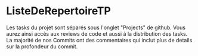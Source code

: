 # ListeDeRepertoireTP

Les tasks du projet sont séparés sous l'onglet "Projects" de github.
Vous aurez ainsi accès aux reviews de code et aussi à la distribution des tasks.
La majorité de nos Commits ont des commentaires qui inclut plus de details sur la profondeur du commit.
